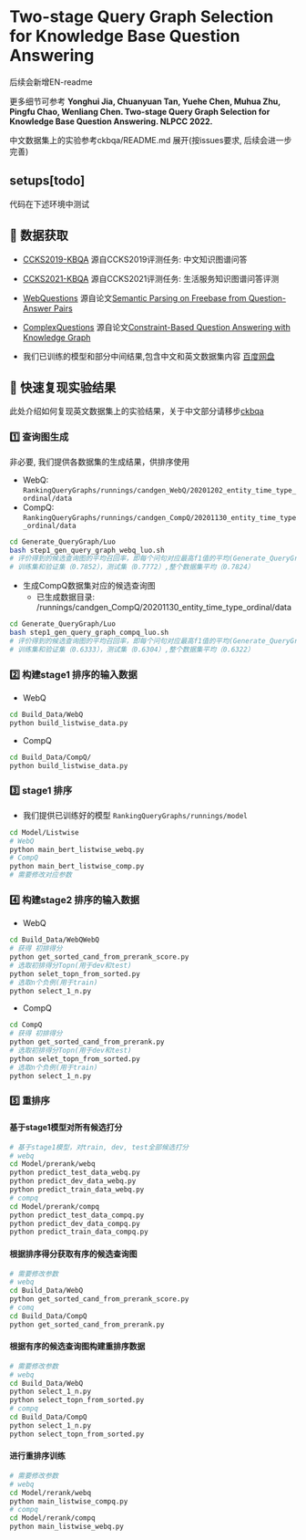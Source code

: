 # Two-stage Query Graph Selection for Knowledge Base Question Answering

后续会新增EN-readme

更多细节可参考 __Yonghui Jia, Chuanyuan Tan, Yuehe Chen, Muhua Zhu, Pingfu Chao, Wenliang Chen. Two-stage Query Graph Selection for Knowledge Base Question Answering. NLPCC 2022.__

中文数据集上的实验参考ckbqa/README.md 展开(按issues要求, 后续会进一步完善)

## setups[todo]

代码在下述环境中测试

## 💾 数据获取

- [CCKS2019-KBQA](https://www.biendata.xyz/competition/ccks_2019_6/) 源自CCKS2019评测任务: 中文知识图谱问答

- [CCKS2021-KBQA](https://www.biendata.xyz/competition/ccks_2021_ckbqa/) 源自CCKS2021评测任务: 生活服务知识图谱问答评测

- [WebQuestions](https://nlp.stanford.edu/software/sempre/) 源自论文[Semantic Parsing on Freebase from Question-Answer Pairs](https://aclanthology.org/D13-1160/)

- [ComplexQuestions](https://github.com/JunweiBao/MulCQA/tree/ComplexQuestions) 源自论文[Constraint-Based Question Answering with Knowledge Graph](https://aclanthology.org/C16-1236.pdf)

- 我们已训练的模型和部分中间结果,包含中文和英文数据集内容 [百度网盘](https://pan.baidu.com/s/198gZPkUDPmoMEFJV0IKwoA?pwd=h35j)

## 🚀 快速复现实验结果

此处介绍如何复现英文数据集上的实验结果，关于中文部分请移步[ckbqa](https://github.com/cytan17726/KBQA-QueryGraphSelection/tree/master/ckbqa)

### 1️⃣ 查询图生成

非必要, 我们提供各数据集的生成结果，供排序使用

- WebQ: `RankingQueryGraphs/runnings/candgen_WebQ/20201202_entity_time_type_ordinal/data`
- CompQ: `RankingQueryGraphs/runnings/candgen_CompQ/20201130_entity_time_type_ordinal/data`

```bash
cd Generate_QueryGraph/Luo
bash step1_gen_query_graph_webq_luo.sh
# 评价得到的候选查询图的平均召回率，即每个问句对应最高f1值的平均(Generate_QueryGraph/Luo/max_f1.py)：
# 训练集和验证集（0.7852），测试集（0.7772）,整个数据集平均（0.7824）
```

- 生成CompQ数据集对应的候选查询图
  - 已生成数据目录: /runnings/candgen_CompQ/20201130_entity_time_type_ordinal/data

```bash
cd Generate_QueryGraph/Luo
bash step1_gen_query_graph_compq_luo.sh
# 评价得到的候选查询图的平均召回率，即每个问句对应最高f1值的平均(Generate_QueryGraph/Luo/max_f1.py)：
# 训练集和验证集（0.6333），测试集（0.6304）,整个数据集平均（0.6322）
```

### 2️⃣ 构建stage1 排序的输入数据

- WebQ

```bash
cd Build_Data/WebQ
python build_listwise_data.py
```

- CompQ

```bash
cd Build_Data/CompQ/
python build_listwise_data.py
```

### 3️⃣ stage1 排序

- 我们提供已训练好的模型 `RankingQueryGraphs/runnings/model`

```bash
cd Model/Listwise
# WebQ
python main_bert_listwise_webq.py
# CompQ
python main_bert_listwise_comp.py
# 需要修改对应参数
```

### 4️⃣ 构建stage2 排序的输入数据

- WebQ

```bash
cd Build_Data/WebQWebQ
# 获得 初排得分
python get_sorted_cand_from_prerank_score.py
# 选取初排得分Topn(用于dev和test)
python selet_topn_from_sorted.py
# 选取n个负例(用于train)
python select_1_n.py
```

- CompQ

```bash
cd CompQ
# 获得 初排得分
python get_sorted_cand_from_prerank.py
# 选取初排得分Topn(用于dev和test)
python selet_topn_from_sorted.py
# 选取n个负例(用于train)
python select_1_n.py
```

### 5️⃣ 重排序

#### 基于stage1模型对所有候选打分

``` bash
# 基于stage1模型，对train, dev, test全部候选打分
# webq
cd Model/prerank/webq
python predict_test_data_webq.py
python predict_dev_data_webq.py
python predict_train_data_webq.py
# compq
cd Model/prerank/compq
python predict_test_data_compq.py
python predict_dev_data_compq.py
python predict_train_data_compq.py
```

#### 根据排序得分获取有序的候选查询图

```bash
# 需要修改参数
# webq
cd Build_Data/WebQ
python get_sorted_cand_from_prerank_score.py
# comq
cd Build_Data/CompQ
python get_sorted_cand_from_prerank.py
```

#### 根据有序的候选查询图构建重排序数据

```bash
# 需要修改参数
# webq
cd Build_Data/WebQ
python select_1_n.py
python select_topn_from_sorted.py
# compq
cd Build_Data/CompQ
python select_1_n.py
python select_topn_from_sorted.py
```

#### 进行重排序训练

```bash
# 需要修改参数
# webq
cd Model/rerank/webq
python main_listwise_compq.py
# compq
cd Model/rerank/compq
python main_listwise_webq.py
```
